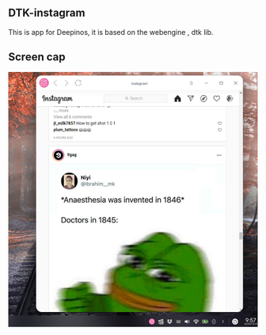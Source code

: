 ## DTK-instagram
 This is app for Deepinos, it is based on the webengine , dtk lib.
## Screen cap
![](https://raw.githubusercontent.com/yaua/DTK-instagram/main/screens/8ff4a5b4906961373878.jpg) 

